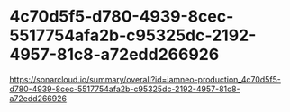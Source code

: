# 4c70d5f5-d780-4939-8cec-5517754afa2b-c95325dc-2192-4957-81c8-a72edd266926
https://sonarcloud.io/summary/overall?id=iamneo-production_4c70d5f5-d780-4939-8cec-5517754afa2b-c95325dc-2192-4957-81c8-a72edd266926
